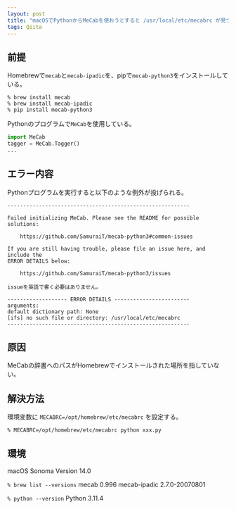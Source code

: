 ```yaml
---
layout: post
title: "macOSでPythonからMeCabを使おうとすると /usr/local/etc/mecabrc が見つからないと出るとき"
tags: Qiita
---
```


## 前提

Homebrewで`mecab`と`mecab-ipadic`を、pipで`mecab-python3`をインストールしている。

```
% brew install mecab
% brew install mecab-ipadic
% pip install mecab-python3
```
Pythonのプログラムで`MeCab`を使用している。

```py:xxx.py
import MeCab
tagger = MeCab.Tagger()
...
```

## エラー内容

Pythonプログラムを実行すると以下のような例外が投げられる。

```
----------------------------------------------------------

Failed initializing MeCab. Please see the README for possible solutions:

    https://github.com/SamuraiT/mecab-python3#common-issues

If you are still having trouble, please file an issue here, and include the
ERROR DETAILS below:

    https://github.com/SamuraiT/mecab-python3/issues

issueを英語で書く必要はありません。

------------------- ERROR DETAILS ------------------------
arguments: 
default dictionary path: None
[ifs] no such file or directory: /usr/local/etc/mecabrc
----------------------------------------------------------
```

## 原因

MeCabの辞書へのパスがHomebrewでインストールされた場所を指していない。

## 解決方法

環境変数に `MECABRC=/opt/homebrew/etc/mecabrc` を設定する。

```
% MECABRC=/opt/homebrew/etc/mecabrc python xxx.py
```

## 環境
macOS Sonoma Version 14.0

`% brew list --versions`
mecab 0.996
mecab-ipadic 2.7.0-20070801

`% python --version`
Python 3.11.4
